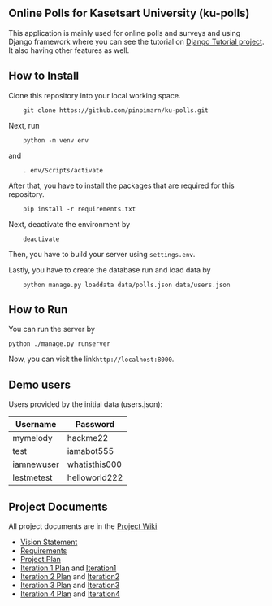 ## Online Polls for Kasetsart University (ku-polls)

This application is mainly used for online polls and surveys and using Django framework where you can see the tutorial on [Django Tutorial project](https://docs.djangoproject.com/en/4.1/intro/tutorial01/). It also having other features as well.

## How to Install

Clone this repository into your local working space.

```
    git clone https://github.com/pinpimarn/ku-polls.git
```

Next, run
```
    python -m venv env
```
and
```
    . env/Scripts/activate
```

After that, you have to install the packages that are required for this repository.

```
    pip install -r requirements.txt
```

Next, deactivate the environment by

```
    deactivate
```

Then, you have to build your server using `settings.env`.

Lastly, you have to create the database run and load data by

```
    python manage.py loaddata data/polls.json data/users.json
```

## How to Run

You can run the server by

```
python ./manage.py runserver
```

Now, you can visit the link`http://localhost:8000`.

## Demo users

Users provided by the initial data (users.json):

| Username  | Password    |
|-----------|-------------|
| mymelody     | hackme22    |
| test     | iamabot555    |
| iamnewuser     | whatisthis000    |
| lestmetest    | helloworld222    |


## Project Documents

All project documents are in the [Project Wiki](https://github.com/pinpimarn/ku-polls/wiki)

- [Vision Statement](https://github.com/pinpimarn/ku-polls/wiki/Vision-Statement)
- [Requirements](https://github.com/pinpimarn/ku-polls/wiki/Requirements)
- [Project Plan](https://github.com/pinpimarn/ku-polls/wiki/Development-Plan)
- [Iteration 1 Plan](https://github.com/pinpimarn/ku-polls/wiki/Iteration-1-Plan) and [Iteration1](https://github.com/users/pinpimarn/projects/1/views/2)
- [Iteration 2 Plan](https://github.com/pinpimarn/ku-polls/wiki/Iteration-2-Plan) and [Iteration2](https://github.com/users/pinpimarn/projects/1/views/3)
- [Iteration 3 Plan](https://github.com/pinpimarn/ku-polls/wiki/Iteraton-3-Plan) and [Iteration3](https://github.com/users/pinpimarn/projects/1/views/4)
- [Iteration 4 Plan](https://github.com/pinpimarn/ku-polls/wiki/Iteraton-4-Plan) and [Iteration4](https://github.com/users/pinpimarn/projects/1/views/5)

